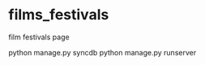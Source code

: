 films_festivals
===============

film festivals page

python manage.py syncdb
python manage.py runserver

